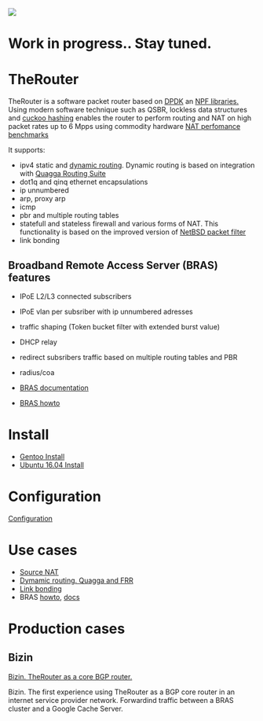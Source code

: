 <img src="http://therouter.net/images/r.png">

# Work in progress.. Stay tuned.



# TheRouter
TheRouter is a software packet router based on <a href="http://dpdk.org/">DPDK</a> an <a href="https://github.com/alexk99/npf">NPF libraries.</a>
Using modern software technique such as QSBR, lockless data structures and
<a href="https://github.com/efficient/libcuckoo">cuckoo hashing</a> enables the router to perform routing and NAT on high packet rates up
to 6 Mpps using commodity hardware <a href="/source_nat.md">NAT perfomance benchmarks</a>

It supports:
 * ipv4 static and <a href="/quagga_bgp.md">dynamic routing</a>. Dynamic routing is based on integration with 
 <a href="http://www.nongnu.org/quagga">Quagga Routing Suite</a>
 * dot1q and qinq ethernet encapsulations
 * ip unnumbered 
 * arp, proxy arp
 * icmp
 * pbr and multiple routing tables
 * statefull and stateless firewall and various forms of NAT. This functionality is based 
   on the improved version of <a href="https://github.com/rmind/npf">NetBSD packet filter</a>
 * link bonding

## Broadband Remote Access Server (BRAS) features 

 * IPoE L2/L3 connected subscribers
 * IPoE vlan per subsriber with ip unnumbered adresses
 * traffic shaping (Token bucket filter with extended burst value)
 * DHCP relay
 * redirect subsribers traffic based on multiple routing tables and PBR
 * radius/coa

 * <a href="https://github.com/alexk99/the_router/blob/master/bras/subsriber_management_eng.md">BRAS documentation</a>
 * <a href="https://github.com/alexk99/the_router/blob/master/bras/bras_howto_eng.md">BRAS howto</a>

# Install

 * <a href="/install.md">Gentoo Install</a>
 * <a href="/ubuntu_install.md">Ubuntu 16.04 Install</a>

# Configuration
<a href="/conf_options.md">Configuration</a>

# Use cases

 * <a href="/source_nat.md">Source NAT</a>
 * <a href="/quagga_bgp.md">Dymamic routing. Quagga and FRR</a>
 * <a href="/link_bonding.md">Link bonding</a>
 * BRAS <a href="https://github.com/alexk99/the_router/blob/master/bras/bras_howto_eng.md">howto</a>, 
 <a href="https://github.com/alexk99/the_router/blob/master/bras/subsriber_management_eng.md">docs</a>

# Production cases

## Bizin
<a href="/bizin_eng.md">Bizin. TheRouter as a core BGP router.</a>

Bizin. The first experience using TheRouter as a BGP core router in an internet service provider network.
Forwardind traffic between a BRAS cluster and a Google Cache Server.
